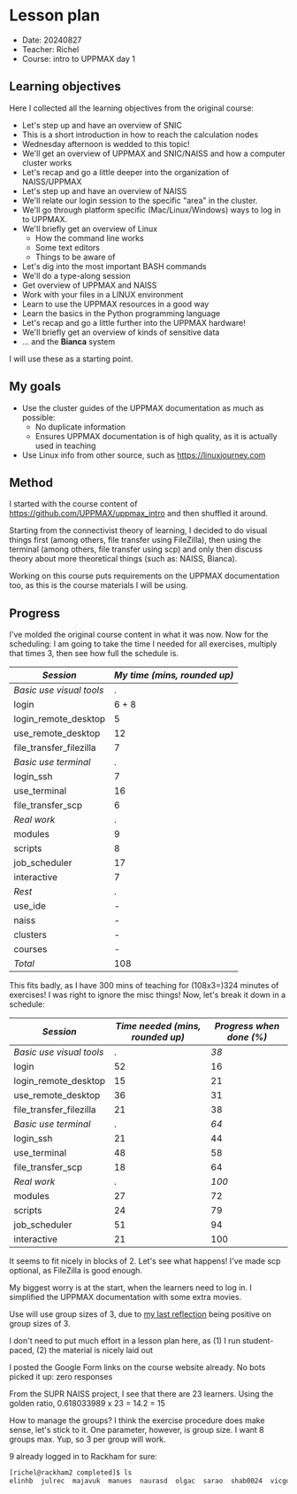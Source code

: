 # Lesson plan

- Date: 20240827
- Teacher: Richel
- Course: intro to UPPMAX day 1

## Learning objectives

Here I collected all the learning objectives from the original course:

- Let's step up and have an overview of SNIC
- This is a short introduction in how to reach the calculation nodes
- Wednesday afternoon is wedded to this topic!
- We'll get an overview of UPPMAX and SNIC/NAISS and how a computer cluster works
- Let's recap and go a little deeper into the organization of NAISS/UPPMAX
- Let's step up and have an overview of NAISS
- We'll relate our login session to the specific "area" in the cluster.
- We'll go through platform specific (Mac/Linux/Windows) ways to log in to UPPMAX.
- We'll briefly get an overview of Linux
    - How the command line works
    - Some text editors
    - Things to be aware of
- Let's dig into the most important BASH commands
- We'll do a type-along session
- Get overview of UPPMAX and NAISS
- Work with your files in a LINUX environment
- Learn to use the UPPMAX resources in a good way
- Learn the basics in the Python programming language
- Let's recap and go a little further into the UPPMAX hardware!
- We'll briefly get an overview of kinds of sensitive data
- ... and the **Bianca** system

I will use these as a starting point.

## My goals

- Use the cluster guides of the UPPMAX documentation as much as possible:
    - No duplicate information
    - Ensures UPPMAX documentation is of high quality,
      as it is actually used in teaching
- Use Linux info from other source, such as <https://linuxjourney.com>

## Method

I started with the course content of <https://github.com/UPPMAX/uppmax_intro>
and then shuffled it around.

Starting from the connectivist theory of learning,
I decided to do visual things first (among others, file transfer
using FileZilla),
then using the terminal (among others, file transfer using scp)
and only then discuss theory about more theoretical things (such
as: NAISS, Bianca).

Working on this course puts requirements on the UPPMAX documentation
too, as this is the course materials I will be using.

## Progress

I've molded the original course content in what it was now.
Now for the scheduling: I am going to take the time
I needed for all exercises, multiply that times 3,
then see how full the schedule is.


*Session*               |*My time (mins, rounded up)*
------------------------|----------------------------
*Basic use visual tools*|.
login                   |6 + 8
login_remote_desktop    |5
use_remote_desktop      |12
file_transfer_filezilla |7
*Basic use terminal*    |.
login_ssh               |7
use_terminal            |16
file_transfer_scp       |6
*Real work*             |.
modules                 |9
scripts                 |8
job_scheduler           |17
interactive             |7
*Rest*                  |.
use_ide                 |-
naiss                   |-
clusters                |-
courses                 |-
*Total*                 |108

This fits badly, as I have 300 mins of teaching for (108x3=)324 minutes
of exercises! I was right to ignore the
misc things! Now, let's break it down in a schedule:

*Session*               |*Time needed (mins, rounded up)*|*Progress when done (%)*
------------------------|--------------------------------|------------------------
*Basic use visual tools*|.                               |*38*
login                   |52                              |16
login_remote_desktop    |15                              |21
use_remote_desktop      |36                              |31
file_transfer_filezilla |21                              |38
*Basic use terminal*    |.                               |*64*
login_ssh               |21                              |44
use_terminal            |48                              |58
file_transfer_scp       |18                              |64
*Real work*             |.                               |*100*
modules                 |27                              |72
scripts                 |24                              |79
job_scheduler           |51                              |94
interactive             |21                              |100

It seems to fit nicely in blocks of 2. Let's see what happens!
I've made scp optional, as FileZilla is good enough.

My biggest worry is at the start, when the learners need to log in.
I simplified the UPPMAX documentation with some extra movies.

Use will use group sizes of 3,
due to
[my last reflection](https://github.com/UPPMAX/bianca_workshop/blob/main/reflections/20240524/20240524_richel.md)
being positive on group sizes of 3.

I don't need to put much effort in a lesson plan here, as (1) I run
student-paced, (2) the material is nicely laid out

I posted the Google Form links on the course website already.
No bots picked it up: zero responses

From the SUPR NAISS project, I see that there are 23 learners.
Using the golden ratio, 0.618033989 x 23 = 14.2 = 15

How to manage the groups? I think the exercise procedure does make
sense, let's stick to it. One parameter, however, is group size.
I want 8 groups max. Yup, so 3 per group will work.

9 already logged in to Rackham for sure:

```bash
[richel@rackham2 completed]$ ls
elinhb  julrec  majavuk  manues  naurasd  olgac  sarao  shab0024  vicgo
```
